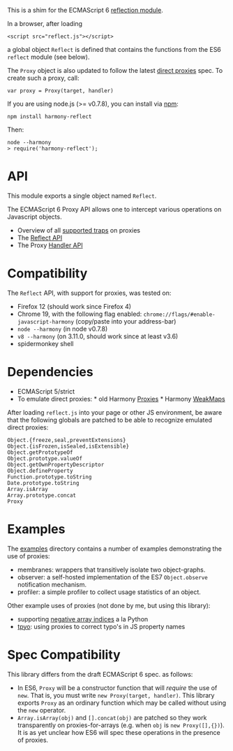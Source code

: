 This is a shim for the ECMAScript 6 [reflection module](http://wiki.ecmascript.org/doku.php?id=harmony:reflect_api).

In a browser, after loading

    <script src="reflect.js"></script>

a global object `Reflect` is defined that contains the functions from the ES6 `reflect` module (see below).

The `Proxy` object is also updated to follow the latest [direct proxies](http://wiki.ecmascript.org/doku.php?id=harmony:direct_proxies) spec. To create such a proxy, call:

    var proxy = Proxy(target, handler)
    
If you are using node.js (>= v0.7.8), you can install via [npm](http://npmjs.org):

    npm install harmony-reflect
    
Then:

    node --harmony
    > require('harmony-reflect');

API
===

This module exports a single object named `Reflect`.

The ECMAScript 6 Proxy API allows one to intercept various operations on Javascript objects.

  * Overview of all [supported traps](https://github.com/tvcutsem/harmony-reflect/tree/master/doc/traps.md) on proxies
  * The [Reflect API](https://github.com/tvcutsem/harmony-reflect/tree/master/doc/api.md) 
  * The Proxy [Handler API](https://github.com/tvcutsem/harmony-reflect/tree/master/doc/handler_api.md)
  
Compatibility
=============

The `Reflect` API, with support for proxies, was tested on:

  * Firefox 12 (should work since Firefox 4)
  * Chrome 19, with the following flag enabled: `chrome://flags/#enable-javascript-harmony` (copy/paste into your address-bar)
  * `node --harmony` (in node v0.7.8)
  * `v8 --harmony` (on 3.11.0, should work since at least v3.6)
  * spidermonkey shell
  
Dependencies
============

  *  ECMAScript 5/strict
  *  To emulate direct proxies:
    *  old Harmony [Proxies](http://wiki.ecmascript.org/doku.php?id=harmony:proxies)
    *  Harmony [WeakMaps](http://wiki.ecmascript.org/doku.php?id=harmony:weak_maps)

After loading `reflect.js` into your page or other JS environment, be aware that the following globals are patched to be able to recognize emulated direct proxies:

    Object.{freeze,seal,preventExtensions}
    Object.{isFrozen,isSealed,isExtensible}
    Object.getPrototypeOf
    Object.prototype.valueOf
    Object.getOwnPropertyDescriptor
    Object.defineProperty
    Function.prototype.toString
    Date.prototype.toString
    Array.isArray
    Array.prototype.concat
    Proxy

Examples
========

The [examples](https://github.com/tvcutsem/harmony-reflect/tree/master/examples) directory contains a number of examples demonstrating the use of proxies:

  * membranes: wrappers that transitively isolate two object-graphs.
  * observer: a self-hosted implementation of the ES7 `Object.observe` notification mechanism.
  * profiler: a simple profiler to collect usage statistics of an object.

Other example uses of proxies (not done by me, but using this library):

  * supporting [negative array indices](https://github.com/sindresorhus/negative-array) a la Python
  * [tpyo](https://github.com/mathiasbynens/tpyo): using proxies to correct typo's in JS property names

Spec Compatibility
==================
  
This library differs from the draft ECMAScript 6 spec. as follows:

  * In ES6, `Proxy` will be a constructor function that will _require_ the use of `new`. That is, you must write `new Proxy(target, handler)`. This library exports `Proxy` as an ordinary function which may be called without using the `new` operator.
  * `Array.isArray(obj)` and `[].concat(obj)` are patched so they work transparently on proxies-for-arrays (e.g. when `obj` is `new Proxy([],{})`). It is as yet unclear how ES6 will spec these operations in the presence of proxies.